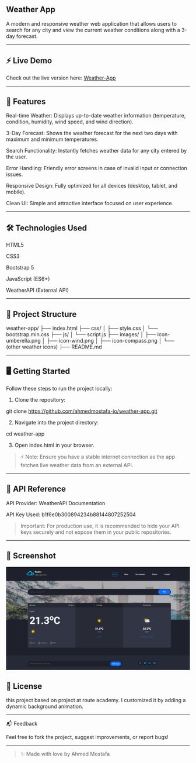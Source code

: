 ## Weather App

A modern and responsive weather web application that allows users to search for any city and view the current weather conditions along with a 3-day forecast.

---
## ⚡ Live Demo

Check out the live version here: [Weather-App](https://ahmedmostafa-io.github.io/Weather-App/)

---

## 🚀 Features

Real-time Weather: Displays up-to-date weather information (temperature, condition, humidity, wind speed, and wind direction).

3-Day Forecast: Shows the weather forecast for the next two days with maximum and minimum temperatures.

Search Functionality: Instantly fetches weather data for any city entered by the user.

Error Handling: Friendly error screens in case of invalid input or connection issues.

Responsive Design: Fully optimized for all devices (desktop, tablet, and mobile).

Clean UI: Simple and attractive interface focused on user experience.

---

## 🛠 Technologies Used

HTML5

CSS3

Bootstrap 5

JavaScript (ES6+)

WeatherAPI (External API)

---

## 🧩 Project Structure

weather-app/
├── index.html
├── css/
│ ├── style.css
│ └── bootstrap.min.css
├── js/
│ └── script.js
├── images/
│ ├── icon-umberella.png
│ ├── icon-wind.png
│ ├── icon-compass.png
│ └── (other weather icons)
├── README.md

---

## 🖥 Getting Started

Follow these steps to run the project locally:

1. Clone the repository:

git clone https://github.com/ahmedmostafa-io/weather-app.git

2. Navigate into the project directory:

cd weather-app

3. Open index.html in your browser.

> ⚡ Note:
> Ensure you have a stable internet connection as the app fetches live weather data from an external API.

---

## 🔑 API Reference

API Provider: WeatherAPI Documentation

API Key Used:
b1f6e0b300894234b88144807252504

> Important:
> For production use, it is recommended to hide your API keys securely and not expose them in your public repositories.

---

## 📸 Screenshot

![weather-App](./Images/Screenshot%202025-04-28%20092806.png)

## 📄 License

this project based on project at route academy.
I customized it by adding a dynamic background animation.

---

📬 Feedback

Feel free to fork the project, suggest improvements, or report bugs!

---

> ✨ Made with love by Ahmed Mostafa

```

```
